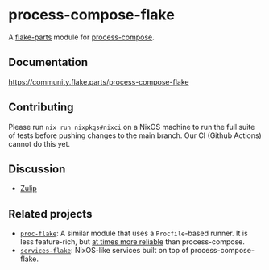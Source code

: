 # process-compose-flake
A [flake-parts](https://github.com/hercules-ci/flake-parts) module for [process-compose](https://github.com/F1bonacc1/process-compose).

## Documentation

https://community.flake.parts/process-compose-flake

## Contributing

Please run `nix run nixpkgs#nixci` on a NixOS machine to run the full suite of tests before pushing changes to the main branch. Our CI (Github Actions) cannot do this yet.

## Discussion

- [Zulip](https://nixos.zulipchat.com/#narrow/stream/414022-process-compose-flake)

## Related projects

- [`proc-flake`](https://github.com/srid/proc-flake): A similar module that uses a `Procfile`-based runner. It is less feature-rich, but [at times more reliable](https://github.com/Platonic-Systems/process-compose-flake/issues/30) than process-compose.
- [`services-flake`](https://github.com/juspay/services-flake): NixOS-like services built on top of process-compose-flake.

